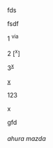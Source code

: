 

fds 

fsdf

1 <sup>via</sup>

2 [<sup>x</sup>]

3<sup>[x]</sup>

[x]

[x]: #ahura_mazda

123

x

gfd

###### ahura mazda
[^x]: przypis
